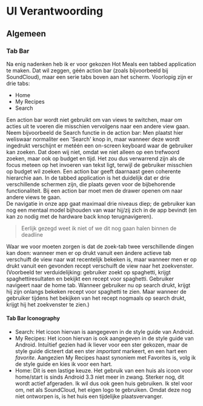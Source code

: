 # UI Verantwoording
## Algemeen
### Tab Bar
Na enig nadenken heb ik er voor gekozen Hot Meals een tabbed application te maken. Dat wil zeggen, géén action bar (zoals bijvoorbeeld bij SoundCloud), maar een serie tabs boven aan het scherm. Voorlopig zijn er drie tabs:
- Home
- My Recipes
- Search

Een action bar wordt niet gebruikt om van views te switchen, maar om acties uit te voeren die misschien vervolgens naar een andere view gaan. Neem bijvoorbeeld de Search functie in de action bar: Men plaatst hier weliswaar normaliter een 'Search' knop in, maar wanneer deze wordt ingedrukt verschijnt er metéén een on-screen keyboard waar de gebruiker kan zoeken. Dat doen wij niet, omdat we niet alleen op een trefwoord zoeken, maar ook op budget en tijd. Het zou dus verwarrend zijn als de focus meteen op het invoeren van tekst ligt, terwijl de gebruiker misschien op budget wil zoeken.
Een action bar geeft daarnaast geen coherente hierarchie aan. In de tabbed application is het duidelijk dat er drie verschillende schermen zijn, die plaats geven voor de bijbehorende functionaliteit. Bij een action bar moet men de drawer openen om naar andere views te gaan.  
De navigatie in onze app gaat maximaal drie niveaus diep; de gebruiker kan nog een mentaal model bijhouden van waar hij/zij zich in de app bevindt (en kan zo nodig met de hardware back knop terugnavigeren). 
  
> Eerlijk gezegd weet ik niet of we dit nog gaan halen binnen de deadline

Waar we voor moeten zorgen is dat de zoek-tab twee verschillende dingen kan doen: wanneer men er op drukt vanuit een ándere actieve tab verschuift de view naar wat recentelijk bekeken is, maar wanneer men er op drukt vanuit een gevonden recept verschuift de view naar het zoekvenster. (Voorbeeld ter verduidelijking: gebruiker zoekt op spaghetti, krijgt spaghettiresultaten en bekijkt een recept voor spaghetti. Gebruiker navigeert naar de home tab. Wanneer gebruiker nu op search drukt, krijgt hij zijn onlangs bekeken recept voor spaghetti te zien. Maar wanneer de gebruiker tijdens het bekijken van het recept nogmaals op search drukt, krijgt hij het zoekvenster te zien.)
#### Tab Bar Iconography
- Search: Het icoon hiervan is aangegeven in de style guide van Android.
- My Recipes: Het icoon hiervan is ook aangegeven in de style guide van Android. Intuïtief gezien had ik liever voor een ster gekozen, maar de style guide dicteert dat een ster _important_ markeert, en een hart een _favorite_. Aangezien My Recipes haast synoniem met Favorites is, volg ik de style guide en kies ik voor een hart.
- Home: Dit is een lastige keuze. Het gebruik van een huis als icoon voor home/start is sinds Android 3.3 niet meer in zwang. Sterker nog, dit wordt actief afgeraden. Ik wil dus ook geen huis gebruiken. Ik stel voor om, net als SoundCloud, het eigen logo te gebruiken. Omdat deze nog niet ontworpen is, is het huis een tijdelijke plaatsvervanger.
